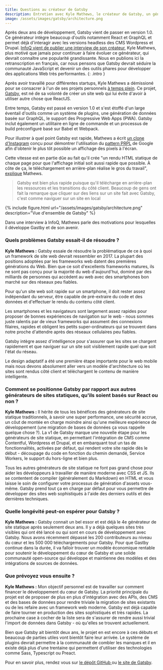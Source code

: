 ```yaml
---
title: Questions au créateur de Gatsby
description: Entretien avec Kyle Mathews, le créateur de Gatsby, un générateur de site statique basé sur React
image: /assets/images/gatsby/architecture.png
---
```


Après deux ans de développement, Gatsby vient de passer en version 1.0.
Ce générateur intègre beaucoup d'outils notamment React et GraphQL et permet déjà d'interagir avec les versions headless des CMS Wordpress et Drupal.
[InfoQ vient de publier une interview de son créateur](https://www.infoq.com/news/2017/07/gatsby-kyle-mathews-interview), Kyle Mathews, plus motivé que jamais pour continuer à faire évoluer ce générateur, qui devrait connaître une popularité grandissante. Nous en publions ici la retranscription en français, car nous pensons que Gatsby devrait séduire la communauté JavaScript et devenir un des outils phares pour développer des applications Web très performantes.
{: .intro }

Après avoir travaillé pour différentes startups, Kyle Mathews a démissioné pour se consacrer à l'un de ses projets personnels [à temps plein](https://www.bricolage.io/gatsby-open-source-work/). Ce projet, [Gatsby](https://www.gatsbyjs.org/), est né de sa volonté de créer un site web qui lui évite d'avoir à utiliser autre chose que ReactJS.

Entre temps, Gatsby est passé en version 1.0 et s'est étoffé d'un large éventail d'outils comme un système de plugins, une génération de données basée sur GraphQL, le support des Progressive Web Apps (PWA). Gatsby inclut également un utilitaire en ligne de commande et un processus de build préconfiguré basé sur Babel et Webpack.

Pour illustrer à quel point Gatsby est rapide, Mathews a écrit [un clone d'Instagram](https://www.gatsbyjs.org/blog/gatsbygram-case-study/) conçu pour démontrer l'utilisation du [pattern PRPL](https://developers.google.com/web/fundamentals/performance/prpl-pattern/) de Google afin d'obtenir le plus tôt possible un affichage des pixels à l'écran.

Cette vitesse est en partie dûe au fait qu'il crée "un rendu HTML statique de chaque page pour que l'affichage initial soit aussi rapide que possible. À côte de ça, le téléchargement en arrière-plan réalise le gros du travail", [explique](https://www.reddit.com/r/javascript/comments/6locuu/announcing_gatsby_100/djwxqyq/) Mathews.

> Gatsby est bien plus rapide puisque qu'il télécharge en arrière-plan les ressources et les transitions du côté client. Beaucoup de gens ont fait la remarque que cliquer sur des liens sur un site fait avec Gatsby, c'est comme naviguer sur un site en local

{% include figure.html url="/assets/images/gatsby/architecture.png" description="Vue d'ensemble de Gatsby" %}

Dans une interview à InfoQ, Mathews parle des motivations pour lesquelles il développe Gastby et de son avenir.

### Quels problèmes Gatsby essait-il de résoudre ?

**Kyle Mathews :** Gatsby essaie de résoudre la problématique de ce à quoi un framework de site web devrait ressembler en 2017. La plupart des positions adoptées par les frameworks web datent des premières générations du Web. Bien que ce soit d'excellents frameworks matures, ils ne sont pas conçu pour la majorité du web d'aujourd'hui, dominé par des milliards de personnes qui accèdent au web avec des smartphones bon marché sur des réseaux peu fiables.

Pour qu'un site web soit rapide sur un smartphone, il doit rester assez indépendant du serveur, être capable de pré-extraire du code et des données et d'effectuer le rendu du contenu côté client.

Les smartphones et les navigateurs sont largement assez rapides pour proposer de bonnes expériences de navigation sur le web - nous sommes juste ralentis par de vieux frameworks qui assument des connexions filaires, rapides et obligent les petits super-ordinateurs qui se trouvent dans notre proche d'attendre après des réseaux cellulaires peu fiables.

Gatsby intègre assez d'intelligence pour s'assurer que les sites se chargent rapidement et que naviguer sur un site soit visiblement rapide quel que soit l'état du réseau.

Le design adaptatif a été une première étape importante pour le web mobile mais nous devons absolument aller vers un modèle d'architecture où les sites sont rendus côté client et téléchargent le contenu de manière intelligente.

### Comment se positionne Gatsby par rapport aux autres générateurs de sites statiques, qu'ils soient basés sur React ou non ?

**Kyle Mathews :** Il hérite de tous les bénéfices des générateurs de site statique traditionnels, à savoir une super performance, une sécurité accrue, un côut de montée en charge moindre ainsi qu'une meilleure expérience de développement (une migration de bases de données ça vous rappelle quelque chose ?). La v1 de Gatsby marque une nouvelle étape pour les générateurs de site statique, en permettant l'intégration de CMS comme Contentful, Wordpress et Drupal, et en embarquant tout un tas de fonctionnalités, activées par défaut, qui rendent votre site rapide dès le début - découpage du code en fonction du chemin demandé, Service Workers, le support du hors-ligne et bien plus.

Tous les autres générateurs de site statique ne font pas grand chose pour aider les développeurs à travailler de manière moderne avec CSS et JS. Ils se contentent de compiler (généralement du Markdown) en HTML et vous laisse le soin de configurer votre processus de génération d'assets vous-même. Gatsby prend tout ça en charge par défaut pour vous permettre de développer des sites web sophistiqués à l'aide des derniers outils et des dernières techniques.

### Quelle longévité peut-on espérer pour Gatsby ?

**Kyle Mathews :** Gatsby connait un bel essor et est déjà le 4e générateur de site statique après seulement deux ans. Il y a déjà quelques sites très visibles qui ont été lancé ou qui sont en cours de développement avec Gatsby. Nous avons récemment dépassé les 200 contributeurs au niveau du cœur et les 500 000 téléchargements pour Gatsby. Pour que Gastby continue dans la durée, il va falloir trouver un modèle économique rentable pour soutenir le développement du cœur de Gatsby et une solide communauté open-source qui développe et maintienne des modèles et des intégrations de sources de données.

### Que prévoyez vous ensuite ?

**Kyle Mathews :** Mon objectif personnel est de travailler sur comment financer le développement du cœur de Gatsby. La priorité principale du projet est de proposer de plus en plus d'intégration avec des APIs, des CMS et des bases de données pour rendre triviale la migration de sites existants ou de les refaire avec un framework web moderne. Gatsby est déjà capable de faire tourner en production des sites sophistiqués et très rapides. La prochaine case à cocher de la liste sera de s'assurer de rendre aussi trivial l'import de données dans Gatsby - où qu'elles se trouvent actuellement.

Bien que Gatsby ait bientôt deux ans, le projet en est encore à ces débuts et beaucoup de parties utiles vont bientôt faire leur arrivée. Le système de plugins devrait permettre à la communauté de combler les manques et il en existe déjà plus d'une trentaine qui permettent d'utiliser des technologies comme Sass, Typescript ou Preact.

Pour en savoir plus, rendez vous sur [le dépôt GitHub ](https://github.com/gatsbyjs/gatsby)ou [le site de Gatsby](https://www.gatsbyjs.org/).
